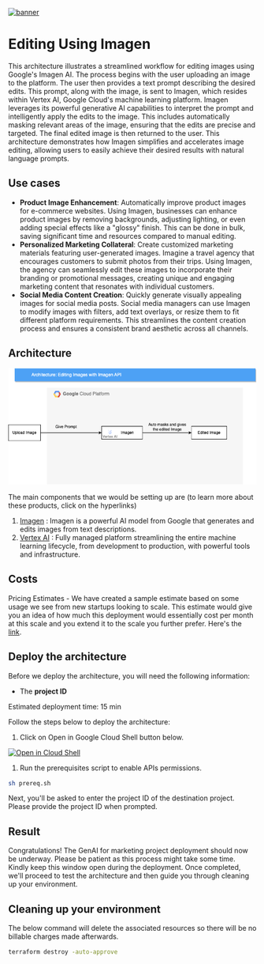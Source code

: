 [![banner](../banner.png)](https://cloud.google.com/?utm_source=github&utm_medium=referral&utm_campaign=GCP&utm_content=packages_repository_banner)
# Editing Using Imagen

This architecture illustrates a streamlined workflow for editing images using Google's Imagen AI. The process begins with the user uploading an image to the platform.  The user then provides a text prompt describing the desired edits. This prompt, along with the image, is sent to Imagen, which resides within Vertex AI, Google Cloud's machine learning platform. Imagen leverages its powerful generative AI capabilities to interpret the prompt and intelligently apply the edits to the image. This includes automatically masking relevant areas of the image, ensuring that the edits are precise and targeted. The final edited image is then returned to the user. This architecture demonstrates how Imagen simplifies and accelerates image editing, allowing users to easily achieve their desired results with natural language prompts.

## Use cases

* __Product Image Enhancement__: Automatically improve product images for e-commerce websites. Using Imagen, businesses can enhance product images by removing backgrounds, adjusting lighting, or even adding special effects like a "glossy" finish. This can be done in bulk, saving significant time and resources compared to manual editing.
* __Personalized Marketing Collateral__: Create customized marketing materials featuring user-generated images. Imagine a travel agency that encourages customers to submit photos from their trips. Using Imagen, the agency can seamlessly edit these images to incorporate their branding or promotional messages, creating unique and engaging marketing content that resonates with individual customers.
* __Social Media Content Creation__: Quickly generate visually appealing images for social media posts. Social media managers can use Imagen to modify images with filters, add text overlays, or resize them to fit different platform requirements. This streamlines the content creation process and ensures a consistent brand aesthetic across all channels.


## Architecture
<p align="center"><img src="assets/Architecture.png"></p>
The main components that we would be setting up are (to learn more about these products, click on the hyperlinks)

1. [Imagen](https://cloud.google.com/use-cases/text-to-image-ai) : Imagen is a powerful AI model from Google that generates and edits images from text descriptions.
2. [Vertex AI](https://cloud.google.com/vertex-ai) : Fully managed platform streamlining the entire machine learning lifecycle, from development to production, with powerful tools and infrastructure.

## Costs
Pricing Estimates - We have created a sample estimate based on some usage we see from new startups looking to scale. This estimate would give you an idea of how much this deployment would essentially cost per month at this scale and you extend it to the scale you further prefer. Here's the [link](https://cloud.google.com/products/calculator/estimate-preview/15e38d2d-f023-4d94-958f-3688d89f0cdf?e=48754805&hl=en).


## Deploy the architecture

Before we deploy the architecture, you will need the following information:
 * The **project ID**

Estimated deployment time: 15 min

Follow the steps below to deploy the architecture:

1. Click on Open in Google Cloud Shell button below.
<a href="https://ssh.cloud.google.com/cloudshell/editor?cloudshell_git_repo=https://github.com/GoogleCloudPlatform/click-to-deploy-solutions&cloudshell_workspace=genai-for-marketing&cloudshell_open_in_editor=infra/variables.tf&&cloudshell_tutorial=tutorial.md" target="_new">
    <img alt="Open in Cloud Shell" src="https://gstatic.com/cloudssh/images/open-btn.svg">
</a>

1. Run the prerequisites script to enable APIs permissions.

```sh
sh prereq.sh
```
Next, you'll be asked to enter the project ID of the destination project. Please provide the project ID when prompted.  

## Result

Congratulations! The GenAI for marketing project deployment should now be underway. Please be patient as this process might take some time. Kindly keep this window open during the deployment. Once completed, we'll proceed to test the architecture and then guide you through cleaning up your environment.

## Cleaning up your environment

The below command will delete the associated resources so there will be no billable charges made afterwards.

```sh
terraform destroy -auto-approve
```


